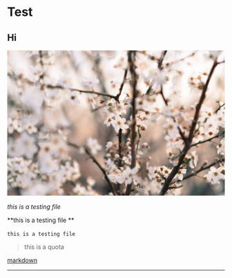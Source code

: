 # Test

## Hi

![](flower.jpg)

*this is a testing file*

**this is a testing file **

` this is a testing file `

> this is a quota

[markdown](http://blog.csdn.net/zhaokaiqiang1992)

---













